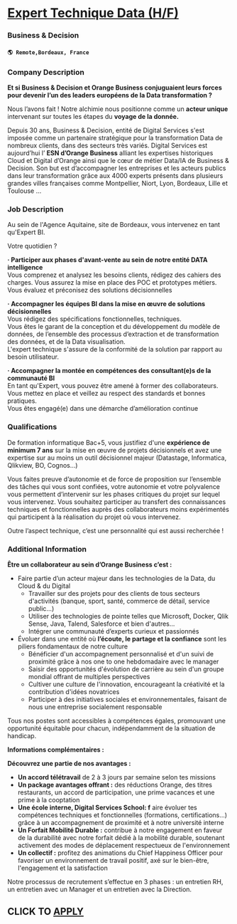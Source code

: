 # [Expert Technique Data (H/F)](https://www.remotewlb.com/apply/expert-technique-data-h-f-106933)  
### Business & Decision  
#### `🌎 Remote,Bordeaux, France`  

### **Company Description**

 **Et si Business & Decision et Orange Business conjuguaient leurs forces pour devenir l’un des leaders européens de la Data transformation ?**

Nous l’avons fait ! Notre alchimie nous positionne comme un **acteur unique** intervenant sur toutes les étapes du **voyage de la donnée.**

Depuis 30 ans, Business & Decision, entité de Digital Services s'est imposée comme un partenaire stratégique pour la transformation Data de nombreux clients, dans des secteurs très variés. Digital Services est aujourd’hui l’ **ESN d’Orange Business** alliant les expertises historiques Cloud et Digital d’Orange ainsi que le cœur de métier Data/IA de Business & Decision. Son but est d’accompagner les entreprises et les acteurs publics dans leur transformation grâce aux 4000 experts présents dans plusieurs grandes villes françaises comme Montpellier, Niort, Lyon, Bordeaux, Lille et Toulouse …

###  **Job Description**

Au sein de l'Agence Aquitaine, site de Bordeaux, vous intervenez en tant qu'Expert BI.

Votre quotidien ?

**· Participer aux phases d'avant-vente au sein de notre entité DATA intelligence**  
Vous comprenez et analysez les besoins clients, rédigez des cahiers des charges. Vous assurez la mise en place des POC et prototypes métiers. Vous évaluez et préconisez des solutions décisionnelles

**· Accompagner les équipes BI dans la mise en œuvre de solutions décisionnelles**  
Vous rédigez des spécifications fonctionnelles, techniques.  
Vous êtes le garant de la conception et du développement du modèle de données, de l’ensemble des processus d’extraction et de transformation des données, et de la Data visualisation.  
L'expert technique s'assure de la conformité de la solution par rapport au besoin utilisateur.

 **· Accompagner la montée en compétences des consultant(e)s de la communauté BI**  
En tant qu'Expert, vous pouvez être amené à former des collaborateurs. Vous mettez en place et veillez au respect des standards et bonnes pratiques.  
Vous êtes engagé(e) dans une démarche d’amélioration continue

###  **Qualifications**

De formation informatique Bac+5, vous justifiez d'une **expérience de minimum 7 ans** sur la mise en œuvre de projets décisionnels et avez une expertise sur au moins un outil décisionnel majeur (Datastage, Informatica, Qlikview, BO, Cognos…)

Vous faites preuve d’autonomie et de force de proposition sur l’ensemble des tâches qui vous sont confiées, votre autonomie et votre polyvalence vous permettent d’intervenir sur les phases critiques du projet sur lequel vous intervenez. Vous souhaitez participer au transfert des connaissances techniques et fonctionnelles auprès des collaborateurs moins expérimentés qui participent à la réalisation du projet où vous intervenez.

Outre l’aspect technique, c’est une personnalité qui est aussi recherchée !

###  **Additional Information**

 **Être un collaborateur au sein d’Orange Business c’est :**

  * Faire partie d’un acteur majeur dans les technologies de la Data, du Cloud & du Digital
    * Travailler sur des projets pour des clients de tous secteurs d'activités (banque, sport, santé, commerce de détail, service public…)
    * Utiliser des technologies de pointe telles que Microsoft, Docker, Qlik Sense, Java, Talend, Salesforce et bien d'autres…
    * Intégrer une communauté d’experts curieux et passionnés
  * Évoluer dans une entité où **l’écoute, le partage et la confiance** sont les piliers fondamentaux de notre culture
    * Bénéficier d'un accompagnement personnalisé et d'un suivi de proximité grâce à nos one to one hebdomadaire avec le manager
    * Saisir des opportunités d'évolution de carrière au sein d'un groupe mondial offrant de multiples perspectives
    * Cultiver une culture de l'innovation, encourageant la créativité et la contribution d'idées novatrices
    * Participer à des initiatives sociales et environnementales, faisant de nous une entreprise socialement responsable

Tous nos postes sont accessibles à compétences égales, promouvant une opportunité équitable pour chacun, indépendamment de la situation de handicap.

 **Informations complémentaires :**

 **Découvrez une partie de nos avantages :**

  *  **Un accord télétravail** de 2 à 3 jours par semaine selon tes missions
  *  **Un package avantages offrant :** des réductions Orange, des titres restaurants, un accord de participation, une prime vacances et une prime à la cooptation
  *  **Une école interne, Digital Services School: f** aire évoluer tes compétences techniques et fonctionnelles (formations, certifications…) grâce à un accompagnement de proximité et à notre université interne
  *  **Un Forfait Mobilité Durable :** contribue à notre engagement en faveur de la durabilité avec notre forfait dédié à la mobilité durable, soutenant activement des modes de déplacement respectueux de l'environnement
  *  **Un collectif :** profitez des animations du Chief Happiness Officer pour favoriser un environnement de travail positif, axé sur le bien-être, l'engagement et la satisfaction

Notre processus de recrutement s’effectue en 3 phases : un entretien RH, un entretien avec un Manager et un entretien avec la Direction.

  
## CLICK TO [APPLY](https://www.remotewlb.com/apply/expert-technique-data-h-f-106933)

